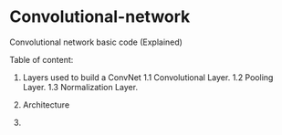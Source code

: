 # Convolutional-network
Convolutional network basic code (Explained)



Table of content:

1. Layers used to build a ConvNet
  1.1 Convolutional Layer.
  1.2 Pooling Layer.
  1.3 Normalization Layer.
  
2. Architecture

3.

